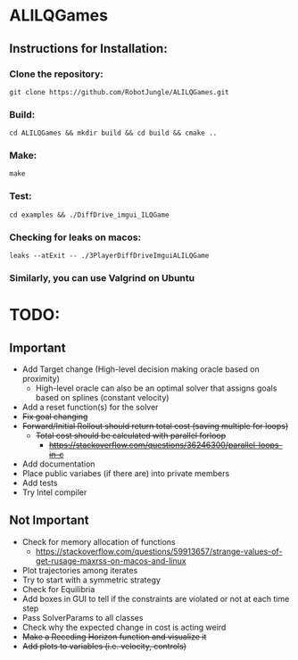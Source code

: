 # ALILQGames

## Instructions for Installation:

### Clone the repository:

```git clone https://github.com/RobotJungle/ALILQGames.git ```

### Build:

```cd ALILQGames && mkdir build && cd build && cmake .. ```

### Make:

```make ```

### Test:

```cd examples && ./DiffDrive_imgui_ILQGame```

### Checking for leaks on macos:
```leaks --atExit -- ./3PlayerDiffDriveImguiALILQGame```

### Similarly, you can use Valgrind on Ubuntu 

# TODO:

## Important

- Add Target change (High-level decision making oracle based on proximity)
  - High-level oracle can also be an optimal solver that assigns goals based on splines (constant velocity)
- Add a reset function(s) for the solver
- ~~Fix goal changing~~
- ~~Forward/Initial Rollout should return total cost (saving multiple for loops)~~
  - ~~Total cost should be calculated with parallel forloop~~
    - ~~https://stackoverflow.com/questions/36246300/parallel-loops-in-c~~
- Add documentation
- Place public variabes (if there are) into private members
- Add tests
- Try Intel compiler


## Not Important
- Check for memory allocation of functions 
  - https://stackoverflow.com/questions/59913657/strange-values-of-get-rusage-maxrss-on-macos-and-linux
- Plot trajectories among iterates 
- Try to start with a symmetric strategy
- Check for Equilibria
- Add boxes in GUI to tell if the constraints are violated or not at each time step
- Pass SolverParams to all classes
- Check why the expected change in cost is acting weird
- ~~Make a Receding Horizon function and visualize it~~
- ~~Add plots to variables (i.e. velocity, controls)~~
